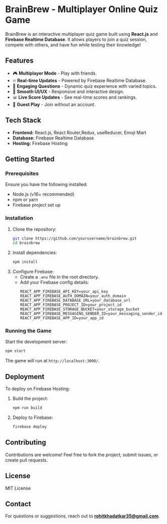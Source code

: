 # BrainBrew - Multiplayer Online Quiz Game

BrainBrew is an interactive multiplayer quiz game built using **React.js** and **Firebase Realtime Database**. It allows players to join a quiz session, compete with others, and have fun while testing their knowledge!

## Features

- 🎮 **Multiplayer Mode** - Play with friends.
- 🔥 **Real-time Updates** - Powered by Firebase Realtime Database.
- 🧠 **Engaging Questions** - Dynamic quiz experience with varied topics.
- 🚀 **Smooth UI/UX** - Responsive and interactive design.
- 📊 **Live Score Updates** - See real-time scores and rankings.
- 👥 **Guest Play** - Join without an account.

## Tech Stack

- **Frontend:** React.js, React Router,Redux, useReducer, Emoji Mart
- **Database:** Firebase Realtime Database
- **Hosting:** Firebase Hosting

## Getting Started

### Prerequisites

Ensure you have the following installed:

- Node.js (v16+ recommended)
- npm or yarn
- Firebase project set up

### Installation

1. Clone the repository:
   ```sh
   git clone https://github.com/yourusername/brainbrew.git
   cd brainbrew
   ```
2. Install dependencies:
   ```sh
   npm install
   ```
3. Configure Firebase:
   - Create a `.env` file in the root directory.
   - Add your Firebase config details:
     ```env
     REACT_APP_FIREBASE_API_KEY=your_api_key
     REACT_APP_FIREBASE_AUTH_DOMAIN=your_auth_domain
     REACT_APP_FIREBASE_DATABASE_URL=your_database_url
     REACT_APP_FIREBASE_PROJECT_ID=your_project_id
     REACT_APP_FIREBASE_STORAGE_BUCKET=your_storage_bucket
     REACT_APP_FIREBASE_MESSAGING_SENDER_ID=your_messaging_sender_id
     REACT_APP_FIREBASE_APP_ID=your_app_id
     ```

### Running the Game

Start the development server:

```sh
npm start
```

The game will run at `http://localhost:3000/`.

## Deployment

To deploy on Firebase Hosting:

1. Build the project:
   ```sh
   npm run build
   ```
2. Deploy to Firebase:
   ```sh
   firebase deploy
   ```

## Contributing

Contributions are welcome! Feel free to fork the project, submit issues, or create pull requests.

## License

MIT License

## Contact

For questions or suggestions, reach out to **rohitkhadatkar35@gmail.com**.
